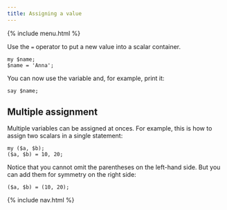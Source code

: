 ```yaml
---
title: Assigning a value
---
```


{% include menu.html %}

Use the `=` operator to put a new value into a scalar container.

    my $name;
    $name = 'Anna';

You can now use the variable and, for example, print it:

    say $name;

## Multiple assignment

Multiple variables can be assigned at onces. For example, this is how to assign two scalars in a single statement:

    my ($a, $b);
    ($a, $b) = 10, 20;

Notice that you cannot omit the parentheses on the left-hand side. But you can add them for symmetry on the right side:

    ($a, $b) = (10, 20);

{% include nav.html %}

